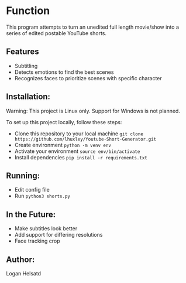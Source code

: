 # Function
This program attempts to turn an unedited full length movie/show into a series of edited postable YouTube shorts.

## Features
- Subtitling 
- Detects emotions to find the best scenes
- Recognizes faces to prioritize scenes with specific character

## Installation:

Warning: This project is Linux only. Support for Windows is not planned.

To set up this project locally, follow these steps:

- Clone this repository to your local machine `git clone https://github.com/lhuxley/Youtube-Short-Generator.git`
- Create environment `python -m venv env`
- Activate your environment `source env/bin/activate` 
- Install dependencies `pip install -r requirements.txt`

## Running:
- Edit config file
- Run `python3 shorts.py`

## In the Future:
- Make subtitles look better
- Add support for differing resolutions
- Face tracking crop

## Author:
Logan Helsatd
